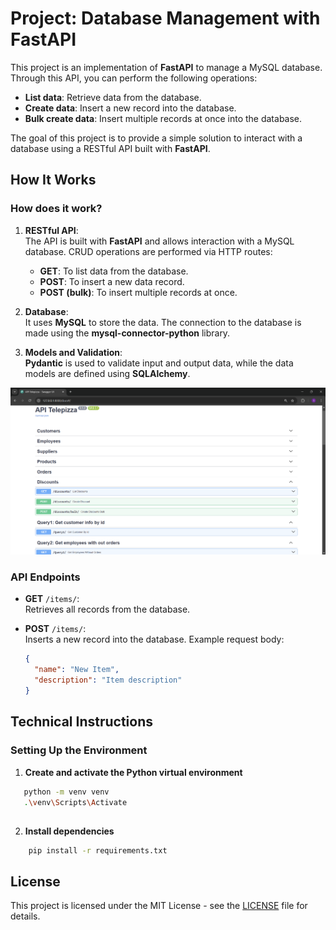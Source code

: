 # Project: Database Management with FastAPI

This project is an implementation of **FastAPI** to manage a MySQL database. Through this API, you can perform the following operations:

- **List data**: Retrieve data from the database.
- **Create data**: Insert a new record into the database.
- **Bulk create data**: Insert multiple records at once into the database.

The goal of this project is to provide a simple solution to interact with a database using a RESTful API built with **FastAPI**.

## How It Works

### How does it work?

1. **RESTful API**:  
   The API is built with **FastAPI** and allows interaction with a MySQL database. CRUD operations are performed via HTTP routes:

   - **GET**: To list data from the database.
   - **POST**: To insert a new data record.
   - **POST (bulk)**: To insert multiple records at once.

2. **Database**:  
   It uses **MySQL** to store the data. The connection to the database is made using the **mysql-connector-python** library.

3. **Models and Validation**:  
   **Pydantic** is used to validate input and output data, while the data models are defined using **SQLAlchemy**.

![Linked List Visualization](image.png)

### API Endpoints

- **GET** `/items/`:  
   Retrieves all records from the database.

- **POST** `/items/`:  
   Inserts a new record into the database. Example request body:
  ```json
  {
    "name": "New Item",
    "description": "Item description"
  }
  ```

## Technical Instructions

### Setting Up the Environment

1. **Create and activate the Python virtual environment**

```bash
   python -m venv venv
   .\venv\Scripts\Activate
```
##
2. **Install dependencies**

```bash 
    pip install -r requirements.txt
```

## License

This project is licensed under the MIT License - see the [LICENSE](LICENSE) file for details.
